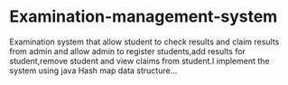 # Examination-management-system
Examination system that allow student to check results and claim results from admin and allow admin to register students,add results for student,remove student and view claims from student.I implement the system using java Hash map data structure...
